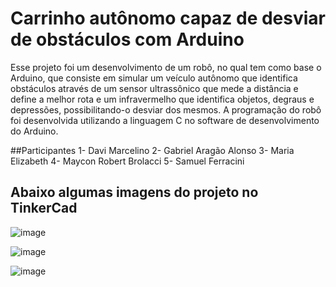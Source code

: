 # Carrinho autônomo capaz de desviar de obstáculos com Arduino

Esse projeto foi um desenvolvimento de um robô, no qual tem como base o Arduino, que consiste em simular um veículo autônomo que identifica obstáculos através de um sensor ultrassônico que mede a distância e define a melhor rota e um infravermelho que identifica objetos, degraus e depressões, possibilitando-o desviar dos mesmos. A programação do robô foi desenvolvida utilizando a linguagem C no software de desenvolvimento do Arduino.

##Participantes
1- Davi Marcelino
2- Gabriel Aragão Alonso
3- Maria Elizabeth
4- Maycon Robert Brolacci
5- Samuel Ferracini

## Abaixo algumas imagens do projeto no TinkerCad

![image](https://user-images.githubusercontent.com/25436067/112561976-14a6ba00-8db5-11eb-9cec-806167113fe9.png)

![image](https://user-images.githubusercontent.com/25436067/112561998-1e302200-8db5-11eb-8268-9fe931bfdc8c.png)

![image](https://user-images.githubusercontent.com/25436067/112562027-2be5a780-8db5-11eb-9049-41b76e86ecbd.png)

